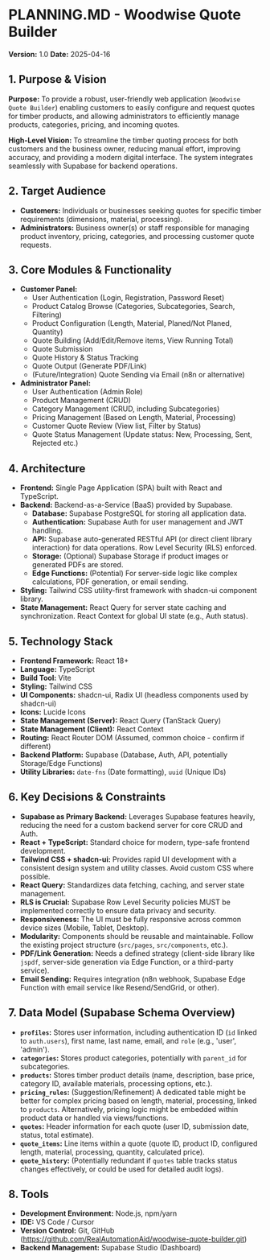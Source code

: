 # PLANNING.MD - Woodwise Quote Builder

**Version:** 1.0
**Date:** 2025-04-16

## 1. Purpose & Vision

**Purpose:** To provide a robust, user-friendly web application (`Woodwise Quote Builder`) enabling customers to easily configure and request quotes for timber products, and allowing administrators to efficiently manage products, categories, pricing, and incoming quotes.

**High-Level Vision:** To streamline the timber quoting process for both customers and the business owner, reducing manual effort, improving accuracy, and providing a modern digital interface. The system integrates seamlessly with Supabase for backend operations.

## 2. Target Audience

* **Customers:** Individuals or businesses seeking quotes for specific timber requirements (dimensions, material, processing).
* **Administrators:** Business owner(s) or staff responsible for managing product inventory, pricing, categories, and processing customer quote requests.

## 3. Core Modules & Functionality

* **Customer Panel:**
    * User Authentication (Login, Registration, Password Reset)
    * Product Catalog Browse (Categories, Subcategories, Search, Filtering)
    * Product Configuration (Length, Material, Planed/Not Planed, Quantity)
    * Quote Building (Add/Edit/Remove items, View Running Total)
    * Quote Submission
    * Quote History & Status Tracking
    * Quote Output (Generate PDF/Link)
    * (Future/Integration) Quote Sending via Email (n8n or alternative)
* **Administrator Panel:**
    * User Authentication (Admin Role)
    * Product Management (CRUD)
    * Category Management (CRUD, including Subcategories)
    * Pricing Management (Based on Length, Material, Processing)
    * Customer Quote Review (View list, Filter by Status)
    * Quote Status Management (Update status: New, Processing, Sent, Rejected etc.)

## 4. Architecture

* **Frontend:** Single Page Application (SPA) built with React and TypeScript.
* **Backend:** Backend-as-a-Service (BaaS) provided by Supabase.
    * **Database:** Supabase PostgreSQL for storing all application data.
    * **Authentication:** Supabase Auth for user management and JWT handling.
    * **API:** Supabase auto-generated RESTful API (or direct client library interaction) for data operations. Row Level Security (RLS) enforced.
    * **Storage:** (Optional) Supabase Storage if product images or generated PDFs are stored.
    * **Edge Functions:** (Potential) For server-side logic like complex calculations, PDF generation, or email sending.
* **Styling:** Tailwind CSS utility-first framework with shadcn-ui component library.
* **State Management:** React Query for server state caching and synchronization. React Context for global UI state (e.g., Auth status).

## 5. Technology Stack

* **Frontend Framework:** React 18+
* **Language:** TypeScript
* **Build Tool:** Vite
* **Styling:** Tailwind CSS
* **UI Components:** shadcn-ui, Radix UI (headless components used by shadcn-ui)
* **Icons:** Lucide Icons
* **State Management (Server):** React Query (TanStack Query)
* **State Management (Client):** React Context
* **Routing:** React Router DOM (Assumed, common choice - confirm if different)
* **Backend Platform:** Supabase (Database, Auth, API, potentially Storage/Edge Functions)
* **Utility Libraries:** `date-fns` (Date formatting), `uuid` (Unique IDs)


## 6. Key Decisions & Constraints

* **Supabase as Primary Backend:** Leverages Supabase features heavily, reducing the need for a custom backend server for core CRUD and Auth.
* **React + TypeScript:** Standard choice for modern, type-safe frontend development.
* **Tailwind CSS + shadcn-ui:** Provides rapid UI development with a consistent design system and utility classes. Avoid custom CSS where possible.
* **React Query:** Standardizes data fetching, caching, and server state management.
* **RLS is Crucial:** Supabase Row Level Security policies MUST be implemented correctly to ensure data privacy and security.
* **Responsiveness:** The UI must be fully responsive across common device sizes (Mobile, Tablet, Desktop).
* **Modularity:** Components should be reusable and maintainable. Follow the existing project structure (`src/pages`, `src/components`, etc.).
* **PDF/Link Generation:** Needs a defined strategy (client-side library like `jspdf`, server-side generation via Edge Function, or a third-party service).
* **Email Sending:** Requires integration (n8n webhook, Supabase Edge Function with email service like Resend/SendGrid, or other).

## 7. Data Model (Supabase Schema Overview)

* **`profiles`:** Stores user information, including authentication ID (`id` linked to `auth.users`), first name, last name, email, and `role` (e.g., 'user', 'admin').
* **`categories`:** Stores product categories, potentially with `parent_id` for subcategories.
* **`products`:** Stores timber product details (name, description, base price, category ID, available materials, processing options, etc.).
* **`pricing_rules`:** (Suggestion/Refinement) A dedicated table might be better for complex pricing based on length, material, processing, linked to `products`. Alternatively, pricing logic might be embedded within product data or handled via views/functions.
* **`quotes`:** Header information for each quote (user ID, submission date, status, total estimate).
* **`quote_items`:** Line items within a quote (quote ID, product ID, configured length, material, processing, quantity, calculated price).
* **`quote_history`:** (Potentially redundant if `quotes` table tracks status changes effectively, or could be used for detailed audit logs).

## 8. Tools

* **Development Environment:** Node.js, npm/yarn
* **IDE:** VS Code / Cursor
* **Version Control:** Git, GitHub (https://github.com/RealAutomationAid/woodwise-quote-builder.git)
* **Backend Management:** Supabase Studio (Dashboard)
